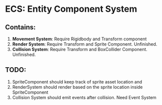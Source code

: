 # ECS: Entity Component System

## Contains:

1. **Movement System**: Require Rigidbody and Transform component
2. **Render System**: Require Transform and Sprite Component. Unfinished.
3. **Collision System**:  Require Transform and BoxCollider Component. Unfinished.

## TODO:
1. SpriteComponent should keep track of sprite asset location and 
2. RenderSystem should render based on the sprite location inside SpriteComponent
3. Collision System should emit events after collision. Need Event System